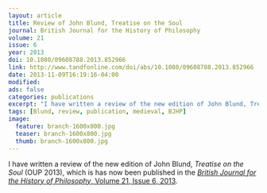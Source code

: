 ```yaml
---
layout: article
title: Review of John Blund, Treatise on the Soul
journal: British Journal for the History of Philosophy
volume: 21
issue: 6
year: 2013
doi: 10.1080/09608788.2013.852966
link: http://www.tandfonline.com/doi/abs/10.1080/09608788.2013.852966
date: 2013-11-09T16:19:16-04:00
modified:
ads: false
categories: publications
excerpt: "I have written a review of the new edition of John Blund, Treatise on the Soul (OUP 2013)."
tags: [Blund, review, publication, medieval, BJHP]
image:
  feature: branch-1600x800.jpg 
  teaser: branch-1600x800.jpg
  thumb: branch-1600x800.jpg
---
```


I have written a review of the new edition of John Blund, _Treatise on the Soul_ (OUP 2013), which is has now been published in the [_British Journal for the History of Philosophy_, Volume 21, Issue 6, 2013](http://doi.org/10.1080/09608788.2013.852966).